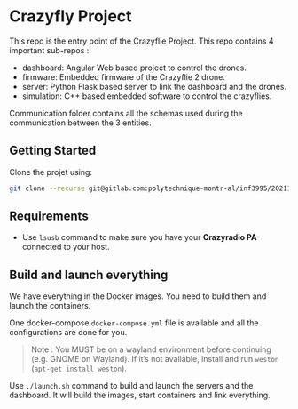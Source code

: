 # Crazyfly Project

This repo is the entry point of the Crazyflie Project. This repo contains 4 important sub-repos :
* dashboard: Angular Web based project to control the drones.
* firmware: Embedded firmware of the Crazyflie 2 drone.
* server: Python Flask based server to link the dashboard and the drones.
* simulation: C++ based embedded software to control the crazyflies. 

Communication folder contains all the schemas used during the communication between the 3 entities.

## Getting Started

Clone the projet using:

```sh
git clone --recurse git@gitlab.com:polytechnique-montr-al/inf3995/20211/equipe-203/crazyflie-project.git
```

## Requirements

* Use `lsusb` command to make sure you have your **Crazyradio PA** connected to your host.

## Build and launch everything

We have everything in the Docker images. You need to build them and launch the containers.

One docker-compose `docker-compose.yml` file is available and all the configurations are done for you.

> Note : You MUST be on a wayland environment before continuing (e.g. GNOME on Wayland). If it’s not available, install and run `weston` (`apt-get install weston`).

Use `./launch.sh` command to build and launch the servers and the dashboard. It will build the images, start containers and link everything.
